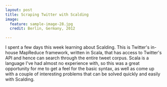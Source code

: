 ```yaml
---
layout: post
title: Scraping Twitter with Scalding
image:
  feature: sample-image-28.jpg
  credit: Berlin, Germany, 2012

---
```


I spent a few days this week learning about Scalding. This is Twitter's in-house MapReduce framework, written in Scala, that has access to Twitter's API and hence can search through the entire tweet corpus. Scala is a language I've had almost no experience with, so this was a great opportunity for me to get a feel for the basic syntax, as well as come up with a couple of interesting problems that can be solved quickly and easily with Scalding. 
